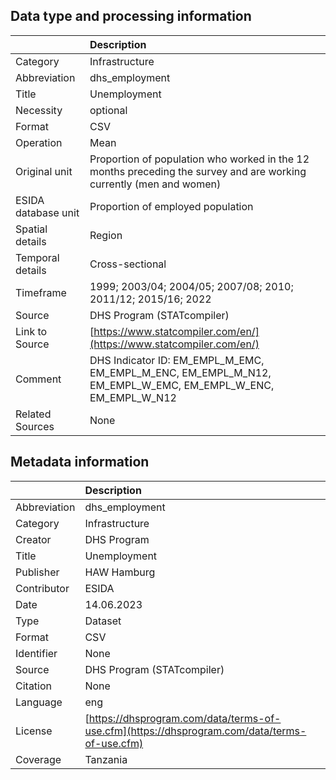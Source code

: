 ## Data type and processing information 

|                     | Description                                                                                                         |
|:--------------------|:--------------------------------------------------------------------------------------------------------------------|
| Category            | Infrastructure                                                                                                      |
| Abbreviation        | dhs_employment                                                                                                      |
| Title               | Unemployment                                                                                                        |
| Necessity           | optional                                                                                                            |
| Format              | CSV                                                                                                                 |
| Operation           | Mean                                                                                                                |
| Original unit       | Proportion of population who worked in the 12 months preceding the survey and are working currently (men and women) |
| ESIDA database unit | Proportion of employed population                                                                                   |
| Spatial details     | Region                                                                                                              |
| Temporal details    | Cross-sectional                                                                                                     |
| Timeframe           | 1999; 2003/04; 2004/05; 2007/08; 2010; 2011/12; 2015/16; 2022                                                       |
| Source              | DHS Program (STATcompiler)                                                                                          |
| Link to Source      | [https://www.statcompiler.com/en/](https://www.statcompiler.com/en/)                                                |
| Comment             | DHS Indicator ID: EM_EMPL_M_EMC, EM_EMPL_M_ENC, EM_EMPL_M_N12, EM_EMPL_W_EMC, EM_EMPL_W_ENC, EM_EMPL_W_N12          |
| Related Sources     | None                                                                                                                |

## Metadata information 

|              | Description                                                                                  |
|:-------------|:---------------------------------------------------------------------------------------------|
| Abbreviation | dhs_employment                                                                               |
| Category     | Infrastructure                                                                               |
| Creator      | DHS Program                                                                                  |
| Title        | Unemployment                                                                                 |
| Publisher    | HAW Hamburg                                                                                  |
| Contributor  | ESIDA                                                                                        |
| Date         | 14.06.2023                                                                                   |
| Type         | Dataset                                                                                      |
| Format       | CSV                                                                                          |
| Identifier   | None                                                                                         |
| Source       | DHS Program (STATcompiler)                                                                   |
| Citation     | None                                                                                         |
| Language     | eng                                                                                          |
| License      | [https://dhsprogram.com/data/terms-of-use.cfm](https://dhsprogram.com/data/terms-of-use.cfm) |
| Coverage     | Tanzania                                                                                     |